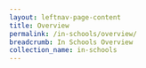 ```yaml
---
layout: leftnav-page-content
title: Overview
permalink: /in-schools/overview/
breadcrumb: In Schools Overview
collection_name: in-schools
---
```

